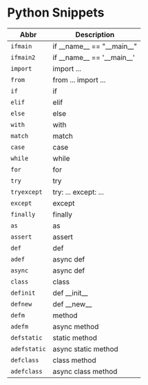 # Python Snippets

| Abbr         | Description                       |
| ------------ | --------------------------------- |
| `ifmain`     | if \_\_name\_\_ == "\_\_main\_\_" |
| `ifmain2`    | if \_\_name\_\_ == '\_\_main\_\_' |
| `import`     | import ...                        |
| `from`       | from ... import ...               |
| `if`         | if                                |
| `elif`       | elif                              |
| `else`       | else                              |
| `with`       | with                              |
| `match`      | match                             |
| `case`       | case                              |
| `while`      | while                             |
| `for`        | for                               |
| `try`        | try                               |
| `tryexcept`  | try: ... except: ...              |
| `except`     | except                            |
| `finally`    | finally                           |
| `as`         | as                                |
| `assert`     | assert                            |
| `def`        | def                               |
| `adef`       | async def                         |
| `async`      | async def                         |
| `class`      | class                             |
| `definit`    | def \_\_init\_\_                  |
| `defnew`     | def \_\_new\_\_                   |
| `defm`       | method                            |
| `adefm`      | async method                      |
| `defstatic`  | static method                     |
| `adefstatic` | async static method               |
| `defclass`   | class method                      |
| `adefclass`  | async class method                |

